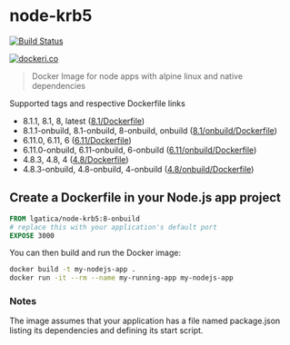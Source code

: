 # node-krb5

[![Build Status](https://travis-ci.org/lgaticaq/node-krb5.svg?branch=master)](https://travis-ci.org/lgaticaq/node-krb5)

[![dockeri.co](http://dockeri.co/image/lgatica/node-krb5)](https://hub.docker.com/r/lgatica/node-krb5/)

> Docker Image for node apps with alpine linux and native dependencies

Supported tags and respective Dockerfile links

- 8.1.1, 8.1, 8, latest ([8.1/Dockerfile](https://github.com/lgaticaq/node-krb5/blob/master/8.1.1/Dockerfile))
- 8.1.1-onbuild, 8.1-onbuild, 8-onbuild, onbuild ([8.1/onbuild/Dockerfile](https://github.com/lgaticaq/node-krb5/blob/master/8.1.1/onbuild/Dockerfile))
- 6.11.0, 6.11, 6 ([6.11/Dockerfile](https://github.com/lgaticaq/node-krb5/blob/master/6.11.0/Dockerfile))
- 6.11.0-onbuild, 6.11-onbuild, 6-onbuild ([6.11/onbuild/Dockerfile](https://github.com/lgaticaq/node-krb5/blob/master/6.11.0/onbuild/Dockerfile))
- 4.8.3, 4.8, 4 ([4.8/Dockerfile](https://github.com/lgaticaq/node-krb5/blob/master/4.8.3/Dockerfile))
- 4.8.3-onbuild, 4.8-onbuild, 4-onbuild ([4.8/onbuild/Dockerfile](https://github.com/lgaticaq/node-krb5/blob/master/4.8.3/onbuild/Dockerfile))

## Create a Dockerfile in your Node.js app project
```dockerfile
FROM lgatica/node-krb5:8-onbuild
# replace this with your application's default port
EXPOSE 3000
```

You can then build and run the Docker image:

```bash
docker build -t my-nodejs-app .
docker run -it --rm --name my-running-app my-nodejs-app
```

### Notes
The image assumes that your application has a file named package.json listing its dependencies and defining its start script.
